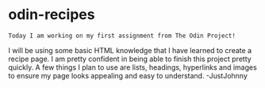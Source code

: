 # odin-recipes
    Today I am working on my first assignment from The Odin Project!
I will be using some basic HTML knowledge that I have learned to create a recipe page.
I am pretty confident in being able to finish this project pretty quickly.
A few things I plan to use are lists, headings, hyperlinks and images to ensure my page
looks appealing and easy to understand.
            -JustJohnny